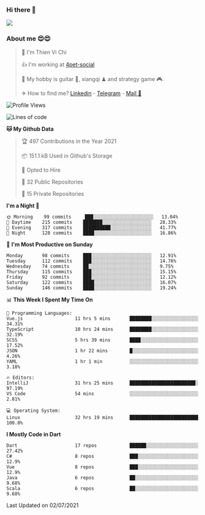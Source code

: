 ### Hi there 👋
![](https://media1.tenor.com/images/9aa4aee77151757a310fcdb4b8fd2a0a/tenor.gif?itemid=12671405)

### About me 😍😍

> 🙎 I'm Thien Vi Chi
> 
> 👍 I'm working at [4pet-social](https://github.com/4pet-social)
>
> 🥞 My hobby is guitar 🎸, xiangqi ♟ and strategy game 🎮.
> 
> ✈ How to find me? [Linkedin](https://www.linkedin.com/in/tvc12/) - [Telegram](https://t.me/yeutham212) - [Mail 📧](mailto:meomeocf98@gmail.com)
> 

<!--START_SECTION:waka-->
![Profile Views](http://img.shields.io/badge/Profile%20Views-4-blue)

![Lines of code](https://img.shields.io/badge/From%20Hello%20World%20I%27ve%20Written-745135%20lines%20of%20code-blue)

**🐱 My Github Data** 

> 🏆 497 Contributions in the Year 2021
 > 
> 📦 151.1 kB Used in Github's Storage 
 > 
> 💼 Opted to Hire
 > 
> 📜 32 Public Repositories 
 > 
> 🔑 15 Private Repositories  
 > 
**I'm a Night 🦉** 

```text
🌞 Morning    99 commits     ███░░░░░░░░░░░░░░░░░░░░░░   13.04% 
🌆 Daytime    215 commits    ███████░░░░░░░░░░░░░░░░░░   28.33% 
🌃 Evening    317 commits    ██████████░░░░░░░░░░░░░░░   41.77% 
🌙 Night      128 commits    ████░░░░░░░░░░░░░░░░░░░░░   16.86%

```
📅 **I'm Most Productive on Sunday** 

```text
Monday       98 commits     ███░░░░░░░░░░░░░░░░░░░░░░   12.91% 
Tuesday      112 commits    ███░░░░░░░░░░░░░░░░░░░░░░   14.76% 
Wednesday    74 commits     ██░░░░░░░░░░░░░░░░░░░░░░░   9.75% 
Thursday     115 commits    ███░░░░░░░░░░░░░░░░░░░░░░   15.15% 
Friday       92 commits     ███░░░░░░░░░░░░░░░░░░░░░░   12.12% 
Saturday     122 commits    ████░░░░░░░░░░░░░░░░░░░░░   16.07% 
Sunday       146 commits    ████░░░░░░░░░░░░░░░░░░░░░   19.24%

```


📊 **This Week I Spent My Time On** 

```text
💬 Programming Languages: 
Vue.js                   11 hrs 5 mins       ████████░░░░░░░░░░░░░░░░░   34.31% 
TypeScript               10 hrs 24 mins      ████████░░░░░░░░░░░░░░░░░   32.19% 
SCSS                     5 hrs 39 mins       ████░░░░░░░░░░░░░░░░░░░░░   17.52% 
JSON                     1 hr 22 mins        █░░░░░░░░░░░░░░░░░░░░░░░░   4.26% 
YAML                     1 hr 1 min          ░░░░░░░░░░░░░░░░░░░░░░░░░   3.18%

🔥 Editors: 
IntelliJ                 31 hrs 25 mins      ████████████████████████░   97.19% 
VS Code                  54 mins             ░░░░░░░░░░░░░░░░░░░░░░░░░   2.81%

💻 Operating System: 
Linux                    32 hrs 19 mins      █████████████████████████   100.0%

```

**I Mostly Code in Dart** 

```text
Dart                     17 repos            ██████░░░░░░░░░░░░░░░░░░░   27.42% 
C#                       8 repos             ███░░░░░░░░░░░░░░░░░░░░░░   12.9% 
Vue                      8 repos             ███░░░░░░░░░░░░░░░░░░░░░░   12.9% 
Java                     6 repos             ██░░░░░░░░░░░░░░░░░░░░░░░   9.68% 
Scala                    6 repos             ██░░░░░░░░░░░░░░░░░░░░░░░   9.68%

```



 Last Updated on 02/07/2021
<!--END_SECTION:waka-->
